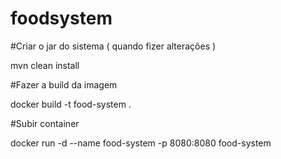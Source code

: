 # foodsystem



#Criar o jar do sistema ( quando fizer alterações )

mvn clean install  

#Fazer a build da imagem

docker build -t food-system .

#Subir container

docker run -d --name food-system -p 8080:8080 food-system
